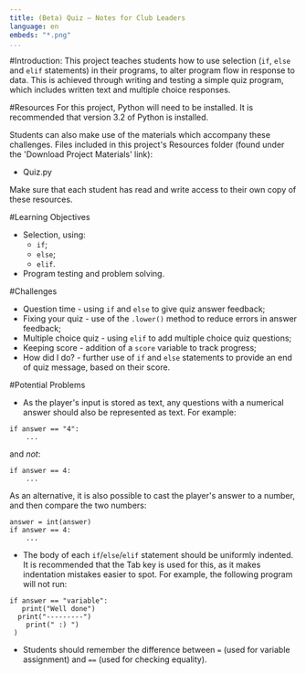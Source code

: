 ```yaml
---
title: (Beta) Quiz — Notes for Club Leaders
language: en
embeds: "*.png"
...
```


#Introduction:
This project teaches students how to use selection (`if`, `else` and `elif` statements) in their programs, to alter program flow in response to data. This is achieved through writing and testing a simple quiz program, which includes written text and multiple choice responses.

#Resources
For this project, Python will need to be installed. It is recommended that version 3.2 of Python is installed.

Students can also make use of the materials which accompany these challenges. Files included in this project's Resources folder (found under the 'Download Project Materials' link):

+ Quiz.py

Make sure that each student has read and write access to their own copy of these resources.

#Learning Objectives
+ Selection, using:
	+ `if`;
	+ `else`;
	+ `elif`.
+ Program testing and problem solving.

#Challenges
+ Question time - using `if` and `else` to give quiz answer feedback;
+ Fixing your quiz - use of the `.lower()` method to reduce errors in answer feedback;
+ Multiple choice quiz - using `elif` to add multiple choice quiz questions;
+ Keeping score - addition of a `score` variable to track progress;
+ How did I do? - further use of `if` and `else` statements to provide an end of quiz message, based on their score.

#Potential Problems
+ As the player's input is stored as text, any questions with a numerical answer should also be represented as text. For example:

```{.language-python}
if answer == "4":
	...
```

and *not*:

```{.language-python}
if answer == 4:
	...
```

As an alternative, it is also possible to cast the player's answer to a number, and then compare the two numbers:

```{.language-python}
answer = int(answer)
if answer == 4:
	...
```

+ The body of each `if`/`else`/`elif` statement should be uniformly indented. It is recommended that the Tab key is used for this, as it makes indentation mistakes easier to spot. For example, the following program will not run:

```{.language-python}
if answer == "variable":
   print("Well done")
  print("---------")
    print(" :) ")
 )
```

+ Students should remember the difference between `=` (used for variable assignment) and `==` (used for checking equality).